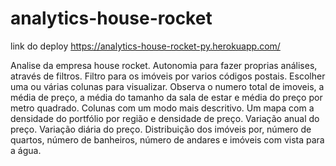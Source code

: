 # analytics-house-rocket
link do deploy https://analytics-house-rocket-py.herokuapp.com/

Analise da empresa house rocket.
Autonomia para fazer proprias análises, através de filtros.
Filtro para os imóveis por varios códigos postais.
Escolher uma ou várias colunas para visualizar.
Observa o numero total de imoveis, a média de preço, a média do tamanho da sala de estar e média do preço por metro quadrado.
Colunas com um modo mais descritivo.
Um mapa com a densidade do portfólio por região e densidade de preço.
Variação anual do preço.
Variação diária do preço.
Distribuição dos imóveis por, número de quartos, número de banheiros, número de andares e imóveis com vista para a água.
